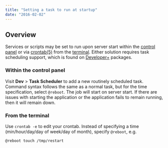 ```yaml
---
title: "Setting a task to run at startup"
date: "2016-02-02"
---
```


## Overview

Services or scripts may be set to run upon server start within the [control panel](https://kb.apnscp.com/control-panel/logging-into-the-control-panel/) or via [crontab(5)](https://apnscp.com/linux-man/man5/crontab.5.html) from the [terminal](https://kb.apnscp.com/terminal/accessing-terminal/). Either solution requires task scheduling support, which is found on [Developer+](https://apnscp.com/hosting) packages.

### Within the control panel

Visit **Dev** > **Task Scheduler** to add a new routinely scheduled task. Command syntax follows the same as a normal task, but for the time specification, select `@reboot`. The job will start on server start. If there are issues with starting the application or the application fails to remain running, then it will remain down.

### From the terminal

Use `crontab -e` to edit your crontab. Instead of specifying a time (min/hour/day/day of week/day of month), specify `@reboot`, e.g.

`@reboot touch /tmp/restart`
